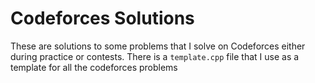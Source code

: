 # Codeforces Solutions

These are solutions to some problems that I solve on Codeforces either during practice or contests. There is a `template.cpp` file that I use as a template for all the codeforces problems
